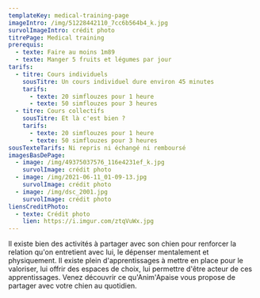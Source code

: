 ```yaml
---
templateKey: medical-training-page
imageIntro: /img/51228442110_7cc6b564b4_k.jpg
survolImageIntro: crédit photo
titrePage: Medical training
prerequis:
  - texte: Faire au moins 1m89
  - texte: Manger 5 fruits et légumes par jour
tarifs:
  - titre: Cours individuels
    sousTitre: Un cours individuel dure environ 45 minutes
    tarifs:
      - texte: 20 simflouzes pour 1 heure
      - texte: 50 simflouzes pour 3 heures
  - titre: Cours collectifs
    sousTitre: Et là c'est bien ?
    tarifs:
      - texte: 20 simflouzes pour 1 heure
      - texte: 50 simflouzes pour 3 heures
sousTexteTarifs: Ni repris ni échangé ni remboursé
imagesBasDePage:
  - image: /img/49375037576_116e4231ef_k.jpg
    survolImage: crédit photo
  - image: /img/2021-06-11_01-09-13.jpg
    survolImage: crédit photo
  - image: /img/dsc_2001.jpg
    survolImage: crédit photo
liensCreditPhoto:
  - texte: Crédit photo
    lien: https://i.imgur.com/ztqVuWx.jpg
---
```

Il existe bien des activités à partager avec son chien pour renforcer la relation qu'on entretient avec lui, le dépenser mentalement et physiquement. Il existe plein d'apprentissages à mettre en place pour le valoriser, lui offrir des espaces de choix, lui permettre d'être acteur de ces apprentissages. Venez découvrir ce qu'Anim'Apaise vous propose de partager avec votre chien au quotidien.